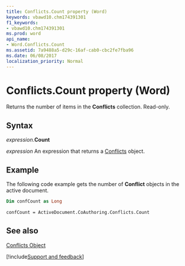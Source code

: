 ```yaml
---
title: Conflicts.Count property (Word)
keywords: vbawd10.chm174391301
f1_keywords:
- vbawd10.chm174391301
ms.prod: word
api_name:
- Word.Conflicts.Count
ms.assetid: 7a9488a5-d29c-16af-cab0-cbc2fe7fba96
ms.date: 06/08/2017
localization_priority: Normal
---
```



# Conflicts.Count property (Word)

Returns the number of items in the  **Conflicts** collection. Read-only.


## Syntax

_expression_.**Count**

 _expression_ An expression that returns a [Conflicts](./Word.Conflicts.md) object.


## Example

The following code example gets the number of  **Conflict** objects in the active document.


```vb
Dim confCount as Long 
 
confCount = ActiveDocument.CoAuthoring.Conflicts.Count 

```


## See also


[Conflicts Object](Word.Conflicts.md)

[!include[Support and feedback](~/includes/feedback-boilerplate.md)]